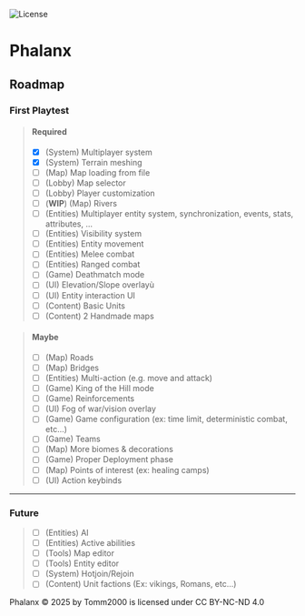 ![License](https://img.shields.io/badge/license-CC%20BY--NC--ND%204.0-blue.svg)

# Phalanx

## Roadmap

### First Playtest
> #### Required
> - [X] (System) Multiplayer system
> - [X] (System) Terrain meshing
> - [ ] (Map) Map loading from file
> - [ ] (Lobby) Map selector
> - [ ] (Lobby) Player customization
> - [ ] (**WIP**) (Map) Rivers
> - [ ] (Entities) Multiplayer entity system, synchronization, events, stats, attributes, ...
> - [ ] (Entities) Visibility system
> - [ ] (Entities) Entity movement
> - [ ] (Entities) Melee combat
> - [ ] (Entities) Ranged combat
> - [ ] (Game) Deathmatch mode
> - [ ] (UI) Elevation/Slope overlayù
> - [ ] (UI) Entity interaction UI
> - [ ] (Content) Basic Units
> - [ ] (Content) 2 Handmade maps

> #### Maybe
> - [ ] (Map) Roads
> - [ ] (Map) Bridges
> - [ ] (Entities) Multi-action (e.g. move and attack)
> - [ ] (Game) King of the Hill mode
> - [ ] (Game) Reinforcements
> - [ ] (UI) Fog of war/vision overlay
> - [ ] (Game) Game configuration (ex: time limit, deterministic combat, etc...)
> - [ ] (Game) Teams
> - [ ] (Map) More biomes & decorations
> - [ ] (Game) Proper Deployment phase
> - [ ] (Map) Points of interest (ex: healing camps)
> - [ ] (UI) Action keybinds

---

### Future
> - [ ] (Entities) AI
> - [ ] (Entities) Active abilities
> - [ ] (Tools) Map editor
> - [ ] (Tools) Entity editor
> - [ ] (System) Hotjoin/Rejoin
> - [ ] (Content) Unit factions (Ex: vikings, Romans, etc...)

Phalanx © 2025 by Tomm2000 is licensed under CC BY-NC-ND 4.0 
